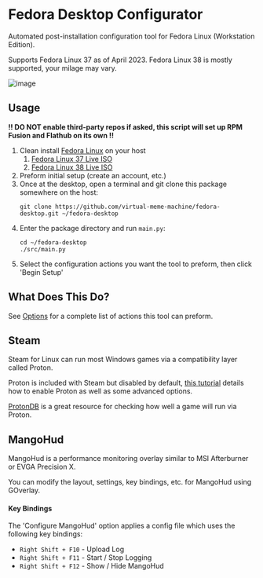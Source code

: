 # Fedora Desktop Configurator

Automated post-installation configuration tool for Fedora Linux (Workstation Edition).

Supports Fedora Linux 37 as of April 2023. Fedora Linux 38 is mostly supported, your milage may vary.

![image](https://user-images.githubusercontent.com/46010615/236113742-8d907986-5c00-4795-8d66-93cbc3a41602.png)

## Usage

**!! DO NOT enable third-party repos if asked, this script will set up RPM Fusion and Flathub on its own !!**

1. Clean install [Fedora Linux](https://www.fedoraproject.org/en/workstation/download) on your host
    1. [Fedora Linux 37 Live ISO](https://download.fedoraproject.org/pub/fedora/linux/releases/37/Workstation/x86_64/iso/Fedora-Workstation-Live-x86_64-37-1.7.iso)
    2. [Fedora Linux 38 Live ISO](https://download.fedoraproject.org/pub/fedora/linux/releases/38/Workstation/x86_64/iso/Fedora-Workstation-Live-x86_64-38-1.6.iso)
2. Preform initial setup (create an account, etc.)
3. Once at the desktop, open a terminal and git clone this package somewhere on the host:
    ```none
    git clone https://github.com/virtual-meme-machine/fedora-desktop.git ~/fedora-desktop
    ```
4. Enter the package directory and run `main.py`:
    ```none
    cd ~/fedora-desktop
    ./src/main.py
    ```
5. Select the configuration actions you want the tool to preform, then click 'Begin Setup'

## What Does This Do?

See [Options](docs/Options.md) for a complete list of actions this tool can preform.

## Steam

Steam for Linux can run most Windows games via a compatibility layer called Proton.

Proton is included with Steam but disabled by default,
[this tutorial](https://steamcommunity.com/sharedfiles/filedetails/?id=1974055703)
details how to enable Proton as well as some advanced options.

[ProtonDB](https://www.protondb.com) is a great resource for checking how well a game will run via Proton.

## MangoHud

MangoHud is a performance monitoring overlay similar to MSI Afterburner or EVGA Precision X.

You can modify the layout, settings, key bindings, etc. for MangoHud using GOverlay.

#### Key Bindings

The 'Configure MangoHud' option applies a config file which uses the following key bindings:

- `Right Shift + F10` - Upload Log
- `Right Shift + F11` - Start / Stop Logging
- `Right Shift + F12` - Show / Hide MangoHud

